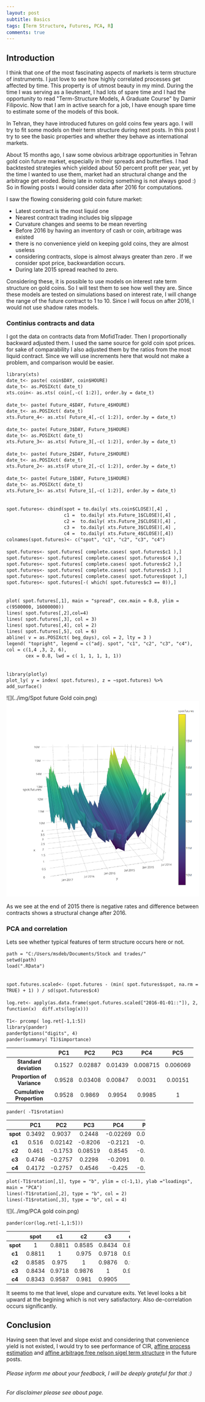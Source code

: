 ```yaml
---
layout: post
subtitle: Basics
tags: [Term Structure, Futures, PCA, R]
comments: true
---
```





Introduction
------------

I think that one of the most fascinating aspects of markets is term
structure of instruments. I just love to see how highly correlated processes get affected
by time. This property is of utmost beauty in my mind. During the time I
was serving as a lieutenant, I had lots of spare time and I had the
opportunity to read "Term-Structure Models, A Graduate Course" by Damir
Filipovic. Now that I am in active search for a job, I have enough spare
time to estimate some of the models of this book.

In Tehran, they have introduced futures on gold coins few years ago. I
will try to fit some models on their term structure during next
posts. In this post I try to see the basic properties and whether they
behave as international markets.

About 15 months ago, I saw some obvious arbitrage opportunities in
Tehran gold coin future market, especially in their spreads and
butterflies. I had backtested strategies which yielded about 50 percent
profit per year, yet by the time I wanted to use them, market had an
structural change and the arbitrage get eroded. Being late in noticing
something is not always good :) So in flowing posts I would consider
data after 2016 for computations.

I saw the flowing considering gold coin future market:

-   Latest contract is the most liquid one
-   Nearest contract trading includes big slippage
-   Curvature changes and seems to be mean reverting
-   Before 2016 by having an inventory of cash or coin, arbitrage was
    existed
-   there is no convenience yield on keeping gold coins, they are almost
    useless
-   considering
    contracts, slope is almost always greater than zero . If we consider spot price,
    backwardation occurs.
-   During late 2015 spread reached to zero.

Considering these, it is possible to use models on interest rate term
structure on gold coins. So I will test them to see how well they are.
Since these models are tested on simulations based on interest rate, I
will change the range of the future contract to 1 to 10. Since I will
focus on after 2016, I would not use shadow rates models.

### Continius contracts and data

I got the data on contracts data from MofidTrader. Then I proportionally
backward adjusted them. I used the same source for gold coin spot
prices. for sake of comparability I also adjusted them by the ratios
from the most liquid contract. Since we will use increments here that
would not make a problem, and comparison would be easier.

    library(xts)
    date_t<- paste( coin$DAY, coin$HOURE)
    date_t<- as.POSIXct( date_t)
    xts.coin<- as.xts( coin[,-c( 1:2)], order.by = date_t)

    date_t<- paste( Future_4$DAY, Future_4$HOURE)
    date_t<- as.POSIXct( date_t)
    xts.Future_4<- as.xts( Future_4[,-c( 1:2)], order.by = date_t)

    date_t<- paste( Future_3$DAY, Future_3$HOURE)
    date_t<- as.POSIXct( date_t)
    xts.Future_3<- as.xts( Future_3[,-c( 1:2)], order.by = date_t)

    date_t<- paste( Future_2$DAY, Future_2$HOURE)
    date_t<- as.POSIXct( date_t)
    xts.Future_2<- as.xts(F uture_2[,-c( 1:2)], order.by = date_t)

    date_t<- paste( Future_1$DAY, Future_1$HOURE)
    date_t<- as.POSIXct( date_t)
    xts.Future_1<- as.xts( Future_1[,-c( 1:2)], order.by = date_t)


    spot.futures<- cbind(spot = to.daily( xts.coin$CLOSE)[,4] ,
                         c1 =  to.daily( xts.Future_1$CLOSE)[,4] ,
                         c2 =  to.daily( xts.Future_2$CLOSE)[,4] ,
                         c3 =  to.daily( xts.Future_3$CLOSE)[,4] ,
                         c4 =  to.daily( xts.Future_4$CLOSE)[,4])
    colnames(spot.futures)<- c("spot", "c1", "c2", "c3", "c4")

    spot.futures<- spot.futures[ complete.cases( spot.futures$c1 ),]
    spot.futures<- spot.futures[ complete.cases( spot.futures$c4 ),]
    spot.futures<- spot.futures[ complete.cases( spot.futures$c2 ),]
    spot.futures<- spot.futures[ complete.cases( spot.futures$c3 ),]
    spot.futures<- spot.futures[ complete.cases( spot.futures$spot ),]
    spot.futures<- spot.futures[-( which( spot.futures$c3 == 0)),]


    plot( spot.futures[,1], main = "spread", cex.main = 0.8, ylim = c(9500000, 16000000))
    lines( spot.futures[,2],col=4)
    lines( spot.futures[,3], col = 3)
    lines( spot.futures[,4], col = 2)
    lines( spot.futures[,5], col = 6)
    abline( v = as.POSIXct( beg_days), col = 2, lty = 3 )
    legend( "topright", legend = c("adj. spot", "c1", "c2", "c3", "c4"), col = c(1,4 ,3, 2, 6),
           cex = 0.8, lwd = c( 1, 1, 1, 1, 1))


    library(plotly)
    plot_ly( y = index( spot.futures), z = ~spot.futures) %>% add_surface()

![](../img/Spot future Gold coin.png)
![](../img/spot_future_3D.png)

As we see at the end of 2015 there is negative rates and difference
between contracts shows a structural change after 2016.

### PCA and correlation

Lets see whether typical features of term structure occurs here or not.

    path = "C:/Users/msdeb/Documents/Stock and trades/"
    setwd(path)
    load(".RData")


    spot.futures.scaled<- (spot.futures - (min( spot.futures$spot, na.rm = TRUE) + 1) ) / sd(spot.futures$c4)

    log.ret<- apply(as.data.frame(spot.futures.scaled["2016-01-01::"]), 2, function(x)  diff.xts(log(x)))

    T1<- prcomp( log.ret[-1,1:5])
    library(pander)
    panderOptions("digits", 4)
    pander(summary( T1)$importance)

<table style="width:97%;">
<colgroup>
<col width="40%" />
<col width="9%" />
<col width="11%" />
<col width="11%" />
<col width="12%" />
<col width="12%" />
</colgroup>
<thead>
<tr class="header">
<th align="center"> </th>
<th align="center">PC1</th>
<th align="center">PC2</th>
<th align="center">PC3</th>
<th align="center">PC4</th>
<th align="center">PC5</th>
</tr>
</thead>
<tbody>
<tr class="odd">
<td align="center"><strong>Standard deviation</strong></td>
<td align="center">0.1527</td>
<td align="center">0.02887</td>
<td align="center">0.01439</td>
<td align="center">0.008715</td>
<td align="center">0.006069</td>
</tr>
<tr class="even">
<td align="center"><strong>Proportion of Variance</strong></td>
<td align="center">0.9528</td>
<td align="center">0.03408</td>
<td align="center">0.00847</td>
<td align="center">0.0031</td>
<td align="center">0.00151</td>
</tr>
<tr class="odd">
<td align="center"><strong>Cumulative Proportion</strong></td>
<td align="center">0.9528</td>
<td align="center">0.9869</td>
<td align="center">0.9954</td>
<td align="center">0.9985</td>
<td align="center">1</td>
</tr>
</tbody>
</table>

    pander( -T1$rotation)

<table style="width:72%;">
<colgroup>
<col width="15%" />
<col width="9%" />
<col width="11%" />
<col width="11%" />
<col width="12%" />
<col width="12%" />
</colgroup>
<thead>
<tr class="header">
<th align="center"> </th>
<th align="center">PC1</th>
<th align="center">PC2</th>
<th align="center">PC3</th>
<th align="center">PC4</th>
<th align="center">PC5</th>
</tr>
</thead>
<tbody>
<tr class="odd">
<td align="center"><strong>spot</strong></td>
<td align="center">0.3492</td>
<td align="center">0.9037</td>
<td align="center">0.2448</td>
<td align="center">-0.02269</td>
<td align="center">0.02893</td>
</tr>
<tr class="even">
<td align="center"><strong>c1</strong></td>
<td align="center">0.516</td>
<td align="center">0.02142</td>
<td align="center">-0.8206</td>
<td align="center">-0.2121</td>
<td align="center">-0.1221</td>
</tr>
<tr class="odd">
<td align="center"><strong>c2</strong></td>
<td align="center">0.461</td>
<td align="center">-0.1753</td>
<td align="center">0.08519</td>
<td align="center">0.8545</td>
<td align="center">-0.1391</td>
</tr>
<tr class="even">
<td align="center"><strong>c3</strong></td>
<td align="center">0.4746</td>
<td align="center">-0.2757</td>
<td align="center">0.2298</td>
<td align="center">-0.2091</td>
<td align="center">0.776</td>
</tr>
<tr class="odd">
<td align="center"><strong>c4</strong></td>
<td align="center">0.4172</td>
<td align="center">-0.2757</td>
<td align="center">0.4546</td>
<td align="center">-0.425</td>
<td align="center">-0.6022</td>
</tr>
</tbody>
</table>

    plot(-T1$rotation[,1], type = "b", ylim = c(-1,1), ylab ="loadings", main = "PCA")
    lines(-T1$rotation[,2], type = "b", col = 2)
    lines(-T1$rotation[,3], type = "b", col = 4)

![](../img/PCA gold coin.png)

    pander(cor(log.ret[-1,1:5]))

<table style="width:64%;">
<colgroup>
<col width="15%" />
<col width="9%" />
<col width="9%" />
<col width="9%" />
<col width="9%" />
<col width="9%" />
</colgroup>
<thead>
<tr class="header">
<th align="center"> </th>
<th align="center">spot</th>
<th align="center">c1</th>
<th align="center">c2</th>
<th align="center">c3</th>
<th align="center">c4</th>
</tr>
</thead>
<tbody>
<tr class="odd">
<td align="center"><strong>spot</strong></td>
<td align="center">1</td>
<td align="center">0.8811</td>
<td align="center">0.8585</td>
<td align="center">0.8434</td>
<td align="center">0.8343</td>
</tr>
<tr class="even">
<td align="center"><strong>c1</strong></td>
<td align="center">0.8811</td>
<td align="center">1</td>
<td align="center">0.975</td>
<td align="center">0.9718</td>
<td align="center">0.9587</td>
</tr>
<tr class="odd">
<td align="center"><strong>c2</strong></td>
<td align="center">0.8585</td>
<td align="center">0.975</td>
<td align="center">1</td>
<td align="center">0.9876</td>
<td align="center">0.981</td>
</tr>
<tr class="even">
<td align="center"><strong>c3</strong></td>
<td align="center">0.8434</td>
<td align="center">0.9718</td>
<td align="center">0.9876</td>
<td align="center">1</td>
<td align="center">0.9905</td>
</tr>
<tr class="odd">
<td align="center"><strong>c4</strong></td>
<td align="center">0.8343</td>
<td align="center">0.9587</td>
<td align="center">0.981</td>
<td align="center">0.9905</td>
<td align="center">1</td>
</tr>
</tbody>
</table>

It seems to me that level, slope and curvature exits. Yet level looks a
bit upward at the begining which is not very satisfactory. Also de-correlation occurs
significantly.

Conclusion
----------

Having seen that level and slope exist and considering that convenience
yield is not existed, I would try to see performance of CIR, [affine
process estimation](http://www.nber.org/papers/w17772.pdf) and [affine
arbitrage free nelson sigel term
structure](http://www.frbsf.org/economic-research/files/wp07-20bk.pdf)
in the future posts.

###### *Please inform me about your feedback, I will be deeply grateful for that :)*

###### For disclaimer please see about page.

